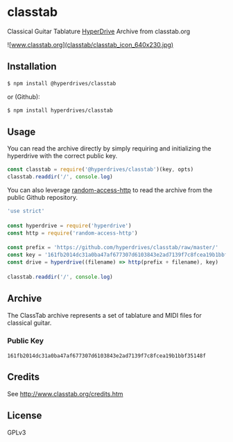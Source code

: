 classtab
========

Classical Guitar Tablature
[HyperDrive](https://github.com/mafintosh/hyperdrive) Archive from classtab.org

![www.classtab.org](classtab/classtab_icon_640x230.jpg)

## Installation

```sh
$ npm install @hyperdrives/classtab
```

or (Github):

```sh
$ npm install hyperdrives/classtab
```

## Usage

You can read the archive directly by simply requiring and initializing
the hyperdrive with the correct public key.

```js
const classtab = require('@hyperdrives/classtab')(key, opts)
classtab.readdir('/', console.log)
```

You can also leverage [random-access-http](
https://github.com/random-access-storage/random-access-http) to read the
archive from the public Github repository.

```js
'use strict'

const hyperdrive = require('hyperdrive')
const http = require('random-access-http')

const prefix = 'https://github.com/hyperdrives/classtab/raw/master/'
const key = '161fb2014dc31a0ba47af677307d6103843e2ad7139f7c8fcea19b1bbf35148f'
const drive = hyperdrive((filename) => http(prefix + filename), key)

classtab.readdir('/', console.log)
```

## Archive

The ClassTab archive represents a set of tablature and MIDI files for classical guitar.

### Public Key

```
161fb2014dc31a0ba47af677307d6103843e2ad7139f7c8fcea19b1bbf35148f
```

## Credits

See http://www.classtab.org/credits.htm

## License

GPLv3
